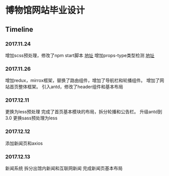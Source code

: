 # 博物馆网站毕业设计
## Timeline
### 2017.11.24
增加scss预处理，修改了npm start脚本 [地址](https://www.sass.hk/docs/)
增加props-type类型检测 [地址](https://reactjs.org/docs/typechecking-with-proptypes.html)
### 2017.11.26
增加redux，mirrox框架，替换了路由组件，增加了导航栏和轮播组件。
增加了网站首页整体框架。
引入antd，修改了header组件和基本布局
### 2017.12.11
更换为less预处理
完成了首页基本模块的布局，拆分轮播和公告栏。
升级antd到3.0 更换sass预处理为less
### 2017.12.12
添加新闻页和axios
### 2017.12.13
新闻系统 拆分出馆内新闻和互联网新闻
完成新闻页基本布局